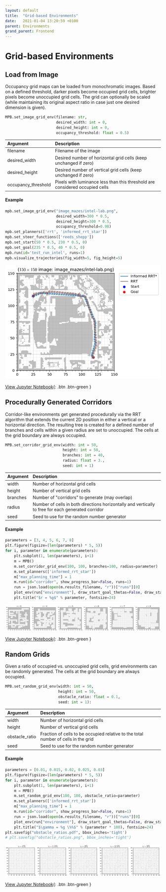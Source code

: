 ```yaml
---
layout: default
title:  "Grid-based Environments"
date:   2021-01-04 13:20:59 +0100
parent: Environments
grand_parent: Frontend
---
```


# Grid-based Environments

## Load from Image

Occupancy grid maps can be loaded from monochromatic images. Based on a defined threshold, darker pixels become occupied grid cells, brighter pixels become unoccupied grid cells. The grid can optionally be scaled (while maintaining its original aspect ratio in case just one desired dimension is given).

```py
MPB.set_image_grid_env(filename: str,
                       desired_width: int = 0,
                       desired_height: int = 0,
                       occupancy_threshold: float = 0.5)
```

| Argument        | Description        |
|:----------------|:-------------------|
| filename            | Filename of the image |
| desired_width       | Desired number of horizontal grid cells (keep unchanged if zero) |
| desired_height      | Desired number of vertical grid cells (keep unchanged if zero) |
| occupancy_threshold | Pixels with luminance less than this threshold are considered occupied cells |

#### Example
```python
mpb.set_image_grid_env("image_mazes/intel-lab.png",
                       desired_width=300 * 0.5,
                       desired_height=300 * 0.5,
                       occupancy_threshold=0.98)
mpb.set_planners(['rrt', 'informed_rrt_star'])
mpb.set_steer_functions(['reeds_shepp'])
mpb.set_start(50 * 0.5, 230 * 0.5, 0)
mpb.set_goal(235 * 0.5, 40 * 0.5, 0)
mpb.run(id='test_run_intel', runs=1)
mpb.visualize_trajectories(fig_width=5, fig_height=5)
```
![png](/assets/frontend/environments-image/output_11_1.png)

[View Jupyter Notebook](https://github.com/eric-heiden/mpb/blob/master/plotting/Image%20Grid%20Maze.ipynb){: .btn .btn-green }

## Procedurally Generated Corridors

Corridor-like environments get generated procedurally via the RRT algorithm that extends the current 2D position in either a vertical or a horizontal direction. The resulting tree is created for a defined number of branches and cells within a given radius are set to unoccupied. The cells at the grid boundary are always occupied.

```py
MPB.set_corridor_grid_env(width: int = 50,
                          height: int = 50,
                          branches: int = 40,
                          radius: float = 3.,
                          seed: int = 1)
```

| Argument        | Description        |
|:----------------|:-------------------|
| width           | Number of horizontal grid cells |
| height          | Number of vertical grid cells |
| branches        | Number of "corridors" to generate (may overlap) |
| radius          | Number of cells in both directions horizontally and vertically to free for each generated corridor |
| seed            | Seed to use for the random number generator |

#### Example
```python
parameters = [3, 4, 5, 6, 7, 8]
plt.figure(figsize=(len(parameters) * 5, 5))
for i, parameter in enumerate(parameters):
    plt.subplot(1, len(parameters), i+1)
    m = MPB()
    m.set_corridor_grid_env(100, 100, branches=100, radius=parameter)
    m.set_planners(['informed_rrt_star'])
    m["max_planning_time"] = 1
    m.run(id="corridor", show_progress_bar=False, runs=1)
    run = json.load(open(m.results_filename, "r"))["runs"][0]
    plot_env(run["environment"], draw_start_goal_thetas=False, draw_start_goal=False, set_title=False)
    plt.title("$r = %g$" % parameter, fontsize=24)
```
![png](/assets/frontend/environments-corridor/output_2_1.png)

[View Jupyter Notebook](https://github.com/eric-heiden/mpb/blob/master/plotting/Corridors.ipynb){: .btn .btn-green }

## Random Grids

Given a ratio of occupied vs. unoccupied grid cells, grid environments can be randomly generated. The cells at the grid boundary are always occupied.

```py
MPB.set_random_grid_env(width: int = 50,
                        height: int = 50,
                        obstacle_ratio: float = 0.1,
                        seed: int = 1):
```

| Argument        | Description        |
|:----------------|:-------------------|
| width           | Number of horizontal grid cells |
| height          | Number of vertical grid cells |
| obstacle_ratio  | Fraction of cells to be occupied relative to the total number of cells in the grid |
| seed            | Seed to use for the random number generator |

#### Example
```python
parameters = [0.01, 0.015, 0.02, 0.025, 0.03]
plt.figure(figsize=(len(parameters) * 5, 5))
for i, parameter in enumerate(parameters):
    plt.subplot(1, len(parameters), i+1)
    m = MPB()
    m.set_random_grid_env(100, 100, obstacle_ratio=parameter)
    m.set_planners(['informed_rrt_star'])
    m["max_planning_time"] = 1
    m.run(id="corridor", show_progress_bar=False, runs=1)
    run = json.load(open(m.results_filename, "r"))["runs"][0]
    plot_env(run["environment"], draw_start_goal_thetas=False, draw_start_goal=False, set_title=False)
    plt.title("$\gamma = %g \%%$" % (parameter * 100), fontsize=24)
plt.savefig("obstacle_ratios.pdf", bbox_inches='tight')
# plt.savefig("obstacle_ratios.png", bbox_inches='tight')
```

![png](/assets/frontend/environments-corridor/output_4_1.png)

[View Jupyter Notebook](https://github.com/eric-heiden/mpb/blob/master/plotting/Corridors.ipynb){: .btn .btn-green }
